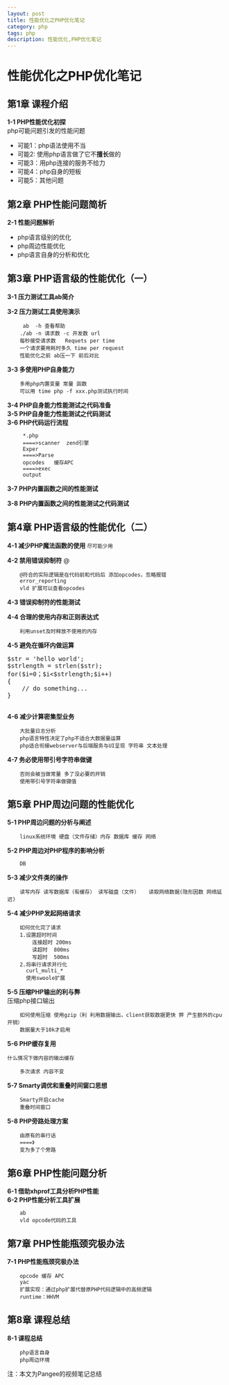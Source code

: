 ```yaml
---
layout: post
title: 性能优化之PHP优化笔记
category: php
tags: php
description: 性能优化,PHP优化笔记
---
```

 
# 性能优化之PHP优化笔记

## 第1章 课程介绍
**1-1 PHP性能优化初探**  
   php可能问题引发的性能问题

-  可能1：php语法使用不当
-  可能2: 使用php语言做了它不**擅长**做的
-  可能3：用php连接的服务不给力
-  可能4：php自身的短板   
-  可能5：其他问题

## 第2章 PHP性能问题简析

**2-1 性能问题解析**

- php语言级别的优化
- php周边性能优化
- php语言自身的分析和优化

## 第3章 PHP语言级的性能优化（一）

**3-1 压力测试工具ab简介**

**3-2 压力测试工具使用演示**

		 ab  -h 查看帮助
		./ab -n 请求数 -c 并发数 url
        每秒接受请求数   Requets per time
        一个请求要用耗时多久 time per request
        性能优化之前 ab压一下 前后对比 

**3-3 多使用PHP自身能力** 

		多用php内置变量 常量 函数
		可以用 time php -f xxx.php测试执行时间

**3-4 PHP自身能力性能测试之代码准备**  
**3-5 PHP自身能力性能测试之代码测试**  
**3-6 PHP代码运行流程** 

	     *.php
	     ====>scanner  zend引擎
	     Exper
	     ====>Parse
	     opcodes   缓存APC
	     ====>exec
	     output
    
**3-7 PHP内置函数之间的性能测试**
 
**3-8 PHP内置函数之间的性能测试之代码测试** 


## 第4章 PHP语言级的性能优化（二）

**4-1 减少PHP魔法函数的使用**  `尽可能少用`

**4-2 禁用错误抑制符**  @

		@符合的实际逻辑是在代码前和代码后 添加opcodes，忽略报错
        error_reporting
        vld 扩展可以查看opcodes 
**4-3 错误抑制符的性能测试**
 
**4-4 合理的使用内存和正则表达式** 

	 	利用unset及时释放不使用的内存
**4-5 避免在循环内做运算**  

<pre class="prettyprint">
$str = 'hello world';
$strlength = strlen($str);
for($i=0；$i<$strlength;$i++)
{
	// do something...
}
 </pre>
**4-6 减少计算密集型业务** 
		
		大批量日志分析
		php语言特性决定了php不适合大数据量运算
 		php适合衔接webserver与后端服务与UI呈现 字符串 文本处理

    
**4-7 务必使用带引号字符串做键**  

		否则会被当做常量 多了没必要的开销
		使用带引号字符串做键值 
## 第5章 PHP周边问题的性能优化
**5-1 PHP周边问题的分析与阐述** 
		
		linux系统环境 硬盘（文件存储）内存 数据库 缓存 网络
**5-2 PHP周边对PHP程序的影响分析**  

		DB 
**5-3 减少文件类的操作**  

		读写内存 读写数据库（有缓存） 读写磁盘（文件）   读取网络数据(隐形因数 网络延迟)
**5-4 减少PHP发起网络请求**
  
		如何优化完了请求
		1.设置超时时间
			连接超时 200ms
			读超时  800ms 
	        写超时  500ms
		2.将串行请求并行化
		  curl_multi_*
          使用swoole扩展

**5-5 压缩PHP输出的利与弊**  
		压缩php接口输出
		
		如何使用压缩 使用gzip（利 利用数据输出，client获取数据更快 弊 产生额外的cpu开销）
		数据量大于10k才启用
**5-6 PHP缓存复用**

	什么情况下做内容的输出缓存

		多次请求 内容不变
	  
**5-7 Smarty调优和重叠时间窗口思想** 
		
		Smarty开启cache
	    重叠时间窗口
**5-8 PHP旁路处理方案**  
		
		由原有的串行话
		====》
		变为多了个旁路

## 第6章 PHP性能问题分析
**6-1 借助xhprof工具分析PHP性能**  
**6-2 PHP性能分析工具扩展**  

		ab
		vld opcode代码的工具	
## 第7章 PHP性能瓶颈究极办法


**7-1 PHP性能瓶颈究极办法**
  
 		opcode 缓存 APC
		yac
		扩展实现：通过php扩展代替原PHP代码逻辑中的高频逻辑
		runtime：HHVM
## 第8章 课程总结


**8-1 课程总结**  
		
		php语言自身
		php周边环境
		
 
注：本文为Pangee的视频笔记总结
